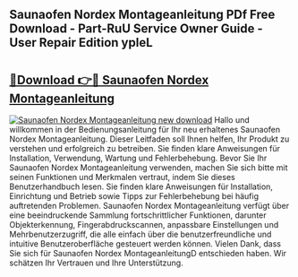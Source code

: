 ## Saunaofen Nordex Montageanleitung PDf Free Download - Part-RuU Service Owner Guide - User Repair Edition ypleL

# <h2><a href="http://df6ibg.blite.top/?on=Saunaofen+Nordex+Montageanleitung">🔗Download 👉🔴 Saunaofen Nordex Montageanleitung</a></h2>

[![Saunaofen Nordex Montageanleitung new download](https://i.imgur.com/lujVjoI.png)](http://df6ibg.blite.top/?on=Saunaofen+Nordex+Montageanleitung)
Hallo und willkommen in der Bedienungsanleitung für Ihr neu erhaltenes Saunaofen Nordex Montageanleitung. Dieser Leitfaden soll Ihnen helfen, Ihr Produkt zu verstehen und erfolgreich zu betreiben. Sie finden klare Anweisungen für Installation, Verwendung, Wartung und Fehlerbehebung. Bevor Sie Ihr Saunaofen Nordex Montageanleitung verwenden, machen Sie sich bitte mit seinen Funktionen und Merkmalen vertraut, indem Sie dieses Benutzerhandbuch lesen. Sie finden klare Anweisungen für Installation, Einrichtung und Betrieb sowie Tipps zur Fehlerbehebung bei häufig auftretenden Problemen. Saunaofen Nordex Montageanleitung verfügt über eine beeindruckende Sammlung fortschrittlicher Funktionen, darunter Objekterkennung, Fingerabdruckscannen, anpassbare Einstellungen und Mehrbenutzerzugriff, die alle einfach über die benutzerfreundliche und intuitive Benutzeroberfläche gesteuert werden können. Vielen Dank, dass Sie sich für Saunaofen Nordex MontageanleitungD entschieden haben. Wir schätzen Ihr Vertrauen und Ihre Unterstützung.
